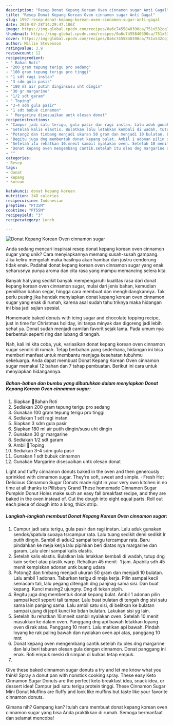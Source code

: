```yaml
---
description: "Resep Donat Kepang Korean Oven cinnamon sugar Anti Gagal"
title: "Resep Donat Kepang Korean Oven cinnamon sugar Anti Gagal"
slug: 1997-resep-donat-kepang-korean-oven-cinnamon-sugar-anti-gagal
date: 2020-07-28T14:29:47.106Z
image: https://img-global.cpcdn.com/recipes/0a6c7455840390ca/751x532cq70/donat-kepang-korean-oven-cinnamon-sugar-foto-resep-utama.jpg
thumbnail: https://img-global.cpcdn.com/recipes/0a6c7455840390ca/751x532cq70/donat-kepang-korean-oven-cinnamon-sugar-foto-resep-utama.jpg
cover: https://img-global.cpcdn.com/recipes/0a6c7455840390ca/751x532cq70/donat-kepang-korean-oven-cinnamon-sugar-foto-resep-utama.jpg
author: Millie Stevenson
ratingvalue: 3.9
reviewcount: 12
recipeingredient:
- " Bahan Roti"
- "200 gram tepung terigu pro sedang"
- "100 gram tepung terigu pro tinggi"
- "1 sdt ragi instan"
- "3 sdm gula pasir"
- "180 ml air putih dinginsusu uht dingin"
- "30 gr margarine"
- "1/2 sdt garam"
- " Toping"
- "3-4 sdm gula pasir"
- "1 sdt bubuk cinnamon"
- " Margarine disesuaikan untk olesan donat"
recipeinstructions:
- "Campur jadi satu terigu, gula pasir dan ragi instan. Lalu aduk gunakan sendok/spatula suoaya tsrcampur rata. Lalu tuang sedikit demi sedikit Ir putih dingin. Sambil di aduk2 sampai terigu tercampur rata. Baru pindahkan ke meja kerja lalu pipihkan beri diatas nya margarine dan garam. Lalu uleni sampai kalis elastis."
- "Setelah kalis elastis. Bulatkan lalu letakkan kembali di wadah, tutup dng kain serbet atau plastik warp. Rehatkan 45 menit- 1 jam. Apabila sdh 45 menit kempiskan adonan untk buang udara"
- "Potong2 dan timbang menjadi ukuran 50 gram dan menjadi 10 bulatan. Lalu ambil 1 adonan. Taburkan terigu di meja kerja. Pilin sampai kecil semacam tali, lalu pegang ditengah dng panjnag sama sisi. Dan buat kepang. Kunci masing2 ujungny. Dng di tekan pipih."
- "Begitu juga dng membentuk donat kepang bulat. Ambil 1 adonan pilin sampai kecil seperti tali tampar. Lalu buat bulatan di tengah dng sisi satu sama lain panjang sama. Lalu ambil satu sisi, di belitkan ke bulatan sampai ujung di jepit kunci ke bdan bulatan. Lakukan sisi yg lain."
- "Setelah itu rehatkan 10.mneit sambil nyalakan oven. Setelah 10 menit masukkan ke dalam oven. Panggang dng api bawah letakkan loyang oven di rak atas. Panggang 10 menit. Lalu matikan api bawah. Pindah loyang ke rak paling bawah dan nyalakan oven api atas, panggang 10 mnt"
- "Donat kepang oven mengembang cantik.setelah itu oles dng margarine dan lalu beri taburan olesan gula dengan cinnamon. Donat panggang ini enak. Roti empuk meski di simpan di kulkas tetap empuk."
- ""
categories:
- Resep
tags:
- donat
- kepang
- korean

katakunci: donat kepang korean 
nutrition: 248 calories
recipecuisine: Indonesian
preptime: "PT35M"
cooktime: "PT55M"
recipeyield: "3"
recipecategory: Lunch

---
```



![Donat Kepang Korean Oven cinnamon sugar](https://img-global.cpcdn.com/recipes/0a6c7455840390ca/751x532cq70/donat-kepang-korean-oven-cinnamon-sugar-foto-resep-utama.jpg)

Anda sedang mencari inspirasi resep donat kepang korean oven cinnamon sugar yang unik? Cara menyiapkannya memang susah-susah gampang. Jika keliru mengolah maka hasilnya akan hambar dan justru cenderung tidak enak. Padahal donat kepang korean oven cinnamon sugar yang enak seharusnya punya aroma dan cita rasa yang mampu memancing selera kita.

Banyak hal yang sedikit banyak mempengaruhi kualitas rasa dari donat kepang korean oven cinnamon sugar, mulai dari jenis bahan, kemudian pemilihan bahan segar, hingga cara membuat dan menghidangkannya. Tak perlu pusing jika hendak menyiapkan donat kepang korean oven cinnamon sugar yang enak di rumah, karena asal sudah tahu triknya maka hidangan ini bisa jadi sajian spesial.

Homemade baked donuts with icing sugar and chocolate topping recipe, just in time for Christmas holiday, ini tanpa minyak dan digoreng jadi lebih sehat ya. Donat sudah menjadi camilan favorit sejak lama. Pada umum nya berbentuk seperti ring dan lubang di tengah.


Nah, kali ini kita coba, yuk, variasikan donat kepang korean oven cinnamon sugar sendiri di rumah. Tetap berbahan yang sederhana, hidangan ini bisa memberi manfaat untuk membantu menjaga kesehatan tubuhmu sekeluarga. Anda dapat membuat Donat Kepang Korean Oven cinnamon sugar memakai 12 bahan dan 7 tahap pembuatan. Berikut ini cara untuk menyiapkan hidangannya.

<!--inarticleads1-->

##### Bahan-bahan dan bumbu yang dibutuhkan dalam menyiapkan Donat Kepang Korean Oven cinnamon sugar:

1. Siapkan  🌿Bahan Roti
1. Sediakan 200 gram tepung terigu pro sedang
1. Gunakan 100 gram tepung terigu pro tinggi
1. Sediakan 1 sdt ragi instan
1. Siapkan 3 sdm gula pasir
1. Siapkan 180 ml air putih dingin/susu uht dingin
1. Gunakan 30 gr margarine
1. Sediakan 1/2 sdt garam
1. Ambil  🌿Toping
1. Sediakan 3-4 sdm gula pasir
1. Gunakan 1 sdt bubuk cinnamon
1. Gunakan  Margarine disesuaikan untk olesan donat


Light and fluffy cinnamon donuts baked in the oven and then generously sprinkled with cinnamon sugar. They&#39;re soft, sweet and simple. · Fresh Hot Delicious Cinnamon Sugar Donuts made right in your very own kitchen in no time at all thanks to Pillsbury Grand These homemade Cinnamon Sugar Pumpkin Donut Holes make such an easy fall breakfast recipe, and they are baked in the oven instead of. Cut the dough into eight equal parts. Roll out each piece of dough into a long, thick strip. 

<!--inarticleads2-->

##### Langkah-langkah membuat Donat Kepang Korean Oven cinnamon sugar:

1. Campur jadi satu terigu, gula pasir dan ragi instan. Lalu aduk gunakan sendok/spatula suoaya tsrcampur rata. Lalu tuang sedikit demi sedikit Ir putih dingin. Sambil di aduk2 sampai terigu tercampur rata. Baru pindahkan ke meja kerja lalu pipihkan beri diatas nya margarine dan garam. Lalu uleni sampai kalis elastis.
1. Setelah kalis elastis. Bulatkan lalu letakkan kembali di wadah, tutup dng kain serbet atau plastik warp. Rehatkan 45 menit- 1 jam. Apabila sdh 45 menit kempiskan adonan untk buang udara
1. Potong2 dan timbang menjadi ukuran 50 gram dan menjadi 10 bulatan. Lalu ambil 1 adonan. Taburkan terigu di meja kerja. Pilin sampai kecil semacam tali, lalu pegang ditengah dng panjnag sama sisi. Dan buat kepang. Kunci masing2 ujungny. Dng di tekan pipih.
1. Begitu juga dng membentuk donat kepang bulat. Ambil 1 adonan pilin sampai kecil seperti tali tampar. Lalu buat bulatan di tengah dng sisi satu sama lain panjang sama. Lalu ambil satu sisi, di belitkan ke bulatan sampai ujung di jepit kunci ke bdan bulatan. Lakukan sisi yg lain.
1. Setelah itu rehatkan 10.mneit sambil nyalakan oven. Setelah 10 menit masukkan ke dalam oven. Panggang dng api bawah letakkan loyang oven di rak atas. Panggang 10 menit. Lalu matikan api bawah. Pindah loyang ke rak paling bawah dan nyalakan oven api atas, panggang 10 mnt
1. Donat kepang oven mengembang cantik.setelah itu oles dng margarine dan lalu beri taburan olesan gula dengan cinnamon. Donat panggang ini enak. Roti empuk meski di simpan di kulkas tetap empuk.
1. 


Give these baked cinnamon sugar donuts a try and let me know what you think! Spray a donut pan with nonstick cooking spray. These easy Keto Cinnamon Sugar Donuts are the perfect keto breakfast idea, snack idea, or dessert idea! Campur jadi satu terigu protein tinggi. These Cinnamon Sugar Mini Donut Muffins are fluffy and look like muffins but taste like your favorite cinnamon donuts. 

Gimana nih? Gampang kan? Itulah cara membuat donat kepang korean oven cinnamon sugar yang bisa Anda praktikkan di rumah. Semoga bermanfaat dan selamat mencoba!
